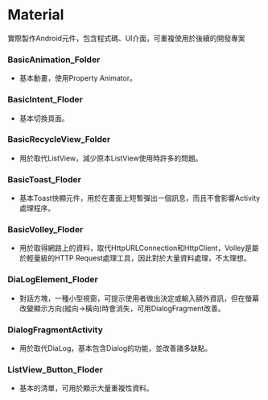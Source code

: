 # Material
實際製作Android元件，包含程式碼、UI介面，可重複使用於後續的開發專案

### BasicAnimation_Folder
* 基本動畫，使用Property Animator。

### BasicIntent_Floder
* 基本切換頁面。 

### BasicRecycleView_Folder
* 用於取代ListView，減少原本ListView使用時許多的問題。 

### BasicToast_Floder
* 基本Toast快顯元件，用於在畫面上短暫彈出一個訊息，而且不會影響Activity處理程序。 

### BasicVolley_Floder
* 用於取得網路上的資料，取代HttpURLConnection和HttpClient，Volley是屬於輕量級的HTTP Request處理工具，因此對於大量資料處理，不太理想。 

### DiaLogElement_Floder
* 對話方塊，一種小型視窗，可提示使用者做出決定或輸入額外資訊，但在螢幕改變顯示方向(縱向->橫向)時會消失，可用DialogFragment改善。 

### DialogFragmentActivity
* 用於取代DiaLog，基本包含Dialog的功能，並改善諸多缺點。 

### ListView_Button_Floder
* 基本的清單，可用於顯示大量重複性資料。 
